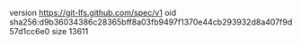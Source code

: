 version https://git-lfs.github.com/spec/v1
oid sha256:d9b36034386c28365bff8a03fb9497f1370e44cb293932d8a407f9d57d1cc6e0
size 13611

